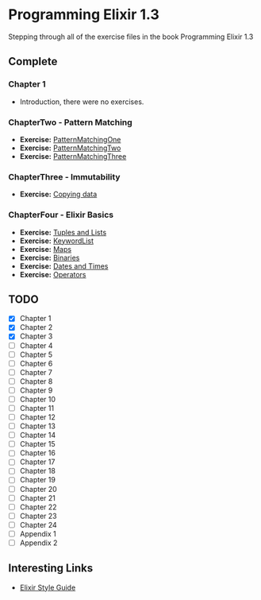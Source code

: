 # Programming Elixir 1.3

Stepping through all of the exercise files in the book Programming Elixir 1.3


## Complete
### Chapter 1
  * Introduction, there were no exercises.
  
### ChapterTwo - Pattern Matching
  
  * **Exercise:** [PatternMatchingOne](lib/chapterTwo/PatternMatchingOne.ex)
  * **Exercise:** [PatternMatchingTwo](lib/chapterTwo/PatternMatchingTwo.ex)
  * **Exercise:** [PatternMatchingThree](lib/chapterTwo/PatternMatchingThree.ex)
  
### ChapterThree - Immutability 
  
  * **Exercise:** [Copying data](lib/chapterThree/CopyingData.ex)

### ChapterFour - Elixir Basics
  
  * **Exercise:** [Tuples and Lists](lib/chapterFour/TuplesAndLists.ex)
  * **Exercise:** [KeywordList](lib/chapterFour/KeywordList.ex)
  * **Exercise:** [Maps](lib/chapterFour/Maps.ex)
  * **Exercise:** [Binaries](lib/chapterFour/Binaries.ex)
  * **Exercise:** [Dates and Times](lib/chapterFour/DatesAndTimes.ex)
  * **Exercise:** [Operators](test/chapterFour/Operators_test.exs)
  
  <!-- * **Exercise:** [Variable Scope](lib/chapterFour/VariableScope.ex) -->
  
  
  ## TODO
- [x] Chapter 1
- [x] Chapter 2 
- [x] Chapter 3
- [ ] Chapter 4
- [ ] Chapter 5
- [ ] Chapter 6
- [ ] Chapter 7
- [ ] Chapter 8
- [ ] Chapter 9
- [ ] Chapter 10
- [ ] Chapter 11
- [ ] Chapter 12
- [ ] Chapter 13
- [ ] Chapter 14
- [ ] Chapter 15
- [ ] Chapter 16
- [ ] Chapter 17
- [ ] Chapter 18
- [ ] Chapter 19
- [ ] Chapter 20
- [ ] Chapter 21
- [ ] Chapter 22
- [ ] Chapter 23
- [ ] Chapter 24
- [ ] Appendix 1
- [ ] Appendix 2

## Interesting Links
* [Elixir Style Guide](https://github.com/christopheradams/elixir_style_guide)

